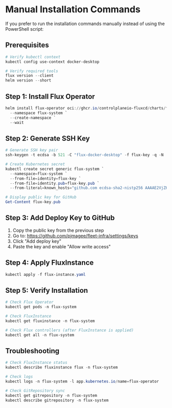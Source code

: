 # Manual Installation Commands

If you prefer to run the installation commands manually instead of using the PowerShell script:

## Prerequisites

```powershell
# Verify kubectl context
kubectl config use-context docker-desktop

# Verify required tools
flux version --client
helm version --short
```

## Step 1: Install Flux Operator

```powershell
helm install flux-operator oci://ghcr.io/controlplaneio-fluxcd/charts/flux-operator `
  --namespace flux-system `
  --create-namespace `
  --wait
```

## Step 2: Generate SSH Key

```powershell
# Generate SSH key pair
ssh-keygen -t ecdsa -b 521 -C "flux-docker-desktop" -f flux-key -q -N '""'

# Create Kubernetes secret
kubectl create secret generic flux-system `
  --namespace=flux-system `
  --from-file=identity=flux-key `
  --from-file=identity.pub=flux-key.pub `
  --from-literal=known_hosts="github.com ecdsa-sha2-nistp256 AAAAE2VjZHNhLXNoYTItbmlzdHAyNTYAAAAIbmlzdHAyNTYAAABBBEmKSENjQEezOmxkZMy7opKgwFB9nkt5YRrYMjNuG5N87uRgg6CLrbo5wAdT/y6v0mKV0U2w0WZ2YB/++Tpockg="

# Display public key for GitHub
Get-Content flux-key.pub
```

## Step 3: Add Deploy Key to GitHub

1. Copy the public key from the previous step
2. Go to: https://github.com/pjmagee/fleet-infra/settings/keys
3. Click "Add deploy key"
4. Paste the key and enable "Allow write access"

## Step 4: Apply FluxInstance

```powershell
kubectl apply -f flux-instance.yaml
```

## Step 5: Verify Installation

```powershell
# Check Flux Operator
kubectl get pods -n flux-system

# Check FluxInstance
kubectl get fluxinstance -n flux-system

# Check Flux controllers (after FluxInstance is applied)
kubectl get all -n flux-system
```

## Troubleshooting

```powershell
# Check FluxInstance status
kubectl describe fluxinstance flux -n flux-system

# Check logs
kubectl logs -n flux-system -l app.kubernetes.io/name=flux-operator

# Check GitRepository sync
kubectl get gitrepository -n flux-system
kubectl describe gitrepository -n flux-system
```
